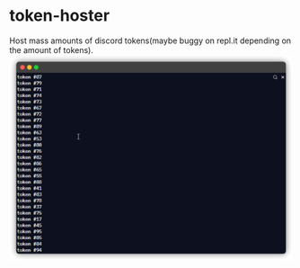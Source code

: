 # token-hoster
Host mass amounts of discord tokens(maybe buggy on repl.it depending on the amount of tokens).
![](sus.png)

